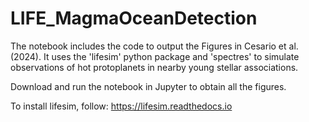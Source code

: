 # LIFE_MagmaOceanDetection

The notebook includes the code to output the Figures in Cesario et al. (2024).
It uses the 'lifesim' python package and 'spectres' to simulate observations of hot protoplanets in nearby young stellar associations.

Download and run the notebook in Jupyter to obtain all the figures.

To install lifesim, follow: https://lifesim.readthedocs.io
